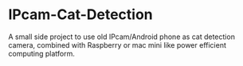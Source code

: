 # IPcam-Cat-Detection
A small side project to use old IPcam/Android phone as cat detection camera, combined with Raspberry or mac mini like power efficient computing platform.
